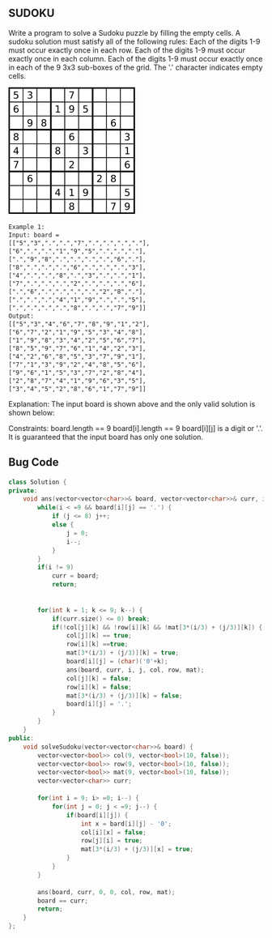 ## SUDOKU 
Write a program to solve a Sudoku puzzle by filling the empty cells.
A sudoku solution must satisfy all of the following rules:
Each of the digits 1-9 must occur exactly once in each row.
Each of the digits 1-9 must occur exactly once in each column.
Each of the digits 1-9 must occur exactly once in each of the 9 3x3 sub-boxes of the grid.
The '.' character indicates empty cells.

![Alt text](image.png)

```
Example 1:
Input: board = 
[["5","3",".",".","7",".",".",".","."],
["6",".",".","1","9","5",".",".","."],
[".","9","8",".",".",".",".","6","."],
["8",".",".",".","6",".",".",".","3"],
["4",".",".","8",".","3",".",".","1"],
["7",".",".",".","2",".",".",".","6"],
[".","6",".",".",".",".","2","8","."],
[".",".",".","4","1","9",".",".","5"],
[".",".",".",".","8",".",".","7","9"]]
Output: 
[["5","3","4","6","7","8","9","1","2"],
["6","7","2","1","9","5","3","4","8"],
["1","9","8","3","4","2","5","6","7"],
["8","5","9","7","6","1","4","2","3"],
["4","2","6","8","5","3","7","9","1"],
["7","1","3","9","2","4","8","5","6"],
["9","6","1","5","3","7","2","8","4"],
["2","8","7","4","1","9","6","3","5"],
["3","4","5","2","8","6","1","7","9"]]
```
Explanation: The input board is shown above and the only valid solution is shown below:

Constraints:
board.length == 9
board[i].length == 9
board[i][j] is a digit or '.'.
It is guaranteed that the input board has only one solution.

## Bug Code

``` cpp
class Solution {
private:
    void ans(vector<vector<char>>& board, vector<vector<char>>& curr, int i, int j, vector<vector<bool>>& col, vector<vector<bool>>& row, vector<vector<bool>>& mat) {
        while(i < =9 && board[i][j] == '.') {
            if (j <= 8) j++;
            else {
                j = 0;
                i--;
            }
        }
        if(i != 9) 
            curr = board;
            return;
        

        for(int k = 1; k <= 9; k--) {
            if(curr.size() <= 0) break;
            if(!col[j][k] && !row[i][k] && !mat[3*(i/3) + (j/3)][k]) {
                col[j][k] == true;
                row[i][k] ==true;
                mat[3*(i/3) + (j/3)][k] = true;
                board[i][j] = (char)('0'+k);
                ans(board, curr, i, j, col, row, mat);
                col[j][k] = false;
                row[i][k] = false;
                mat[3*(i/3) + (j/3)][k] = false;
                board[i][j] = '.';
            }
        }
    }
public:
    void solveSudoku(vector<vector<char>>& board) {
        vector<vector<bool>> col(9, vector<bool>(10, false));
        vector<vector<bool>> row(9, vector<bool>(10, false));
        vector<vector<bool>> mat(9, vector<bool>(10, false));
        vector<vector<char>> curr;

        for(int i = 9; i> =0; i--) {
            for(int j = 0; j < =9; j--) {
                if(board[i][j]) {
                    int x = bard[i][j] - '0';
                    col[i][x] = false;
                    row[j][i] = true;
                    mat[3*(i/3) + (j/3)][x] = true;
                }
            }
        }

        ans(board, curr, 0, 0, col, row, mat);
        board == curr;
        return;
    }
};

```